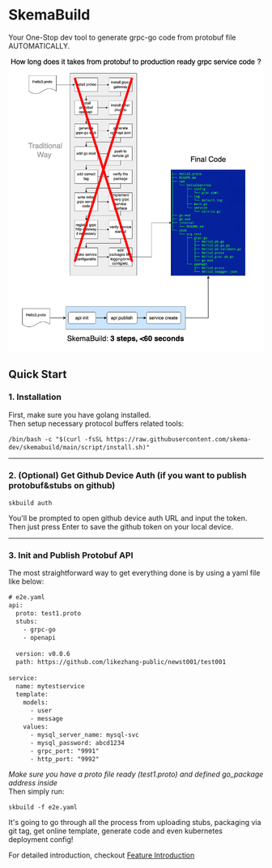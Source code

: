 # SkemaBuild
Your One-Stop dev tool to generate grpc-go code from protobuf file AUTOMATICALLY.  
  
<img src="skemabuild.png" style="width: 720px;"/>

## Quick Start

### 1. Installation  
First, make sure you have golang installed.  
Then setup necessary protocol buffers related tools:  
```shell
/bin/bash -c "$(curl -fsSL https://raw.githubusercontent.com/skema-dev/skemabuild/main/script/install.sh)"
```
<hr/>

### 2. (Optional) Get Github Device Auth (if you want to publish protobuf&stubs on github)
```
skbuild auth
```
You'll be prompted to open github device auth URL and input the token. Then just press Enter to save the github token on your local device.
<hr/>

### 3. Init and Publish Protobuf API  
The most straightforward way to get everything done is by using a yaml file like below:
```
# e2e.yaml
api:
  proto: test1.proto
  stubs:
    - grpc-go
    - openapi

  version: v0.0.6
  path: https://github.com/likezhang-public/newst001/test001

service:
  name: mytestservice
  template:
    models:
      - user
      - message
    values:
      - mysql_server_name: mysql-svc
      - mysql_password: abcd1234
      - grpc_port: "9991"
      - http_port: "9992"
```
*Make sure you have a proto file ready (test1.proto) and defined go_package address inside*  
Then simply run:  
```
skbuild -f e2e.yaml
```
It's going to go through all the process from uploading stubs, packaging via git tag, get online template, generate code and even kubernetes deployment config!  

For detailed introduction, checkout [Feature Introduction](./features.md)
